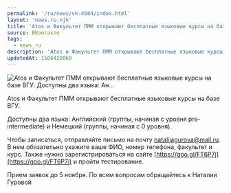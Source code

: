 ```yaml
---
permalink: '/ru/news/vk-4504/index.html'
layout: 'news.ru.njk'
title: 'Atos и Факультет ПММ открывают бесплатные языковые курсы на базе ВГУ.    Доступны два языка: Ан…'
source: ВКонтакте
tags:
  - news_ru
description: 'Atos и Факультет ПММ открывают бесплатные языковые курсы на базе ВГУ.    Доступны два языка: Ан…'
updatedAt: 1506420060
---
```

![Atos и Факультет ПММ открывают бесплатные языковые курсы на базе ВГУ.    Доступны два языка: Ан…](https://sun9-27.userapi.com/impf/c638919/v638919834/772ae/smEcWFTljMI.jpg?size=900x600&quality=96&proxy=1&sign=9a38c2ebc4f04446e6a1de2182816ea9&c_uniq_tag=qN3yImnA-BttRRAlnmh5HsBQkryUrJs7GhYNBxWCHZ4&type=album)

Atos и Факультет ПММ открывают бесплатные языковые курсы на базе ВГУ.

Доступны два языка: Английский (группы, начиная с уровня pre-intermediate) и Немецкий (группы, начиная с 0 уровня).

Чтобы записаться, отправляйте письмо на почту natalijagurova@mail.ru. В нем обязательно укажите ваше ФИО, номер телефона, факультет и курс. Также нужно зарегистрироваться на сайте [https://goo.gl/FT6P7j](https://goo.gl/FT6P7j) и пройти тестирование.

Прием заявок до 5 ноября.
По всем вопросам обращайтесь к Наталии Гуровой
